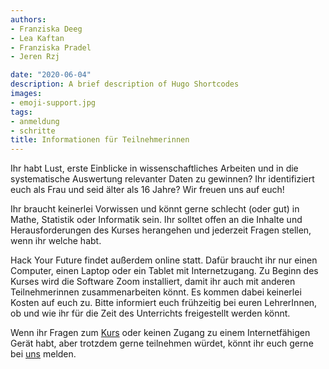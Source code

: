 ```yaml
---
authors:
- Franziska Deeg
- Lea Kaftan
- Franziska Pradel
- Jeren Rzj

date: "2020-06-04"
description: A brief description of Hugo Shortcodes
images:
- emoji-support.jpg
tags:
- anmeldung
- schritte
title: Informationen für Teilnehmerinnen
---
```


Ihr habt Lust, erste Einblicke in wissenschaftliches Arbeiten und in die systematische Auswertung relevanter Daten zu gewinnen? Ihr identifiziert euch als Frau und seid älter als 16 Jahre? Wir freuen uns auf euch!
<!--more-->

Ihr braucht keinerlei Vorwissen und könnt gerne schlecht (oder gut) in Mathe, Statistik oder Informatik sein. Ihr solltet offen an die Inhalte und Herausforderungen des Kurses herangehen und jederzeit Fragen stellen, wenn ihr welche habt.

Hack Your Future findet außerdem online statt. Dafür braucht ihr nur einen Computer, einen Laptop oder ein Tablet mit Internetzugang. Zu Beginn des Kurses wird die Software Zoom installiert, damit ihr auch mit anderen Teilnehmerinnen zusammenarbeiten könnt. Es kommen dabei keinerlei Kosten auf euch zu. Bitte informiert euch frühzeitig bei euren LehrerInnen, ob und wie ihr für die Zeit des Unterrichts freigestellt werden könnt.

Wenn ihr Fragen zum [Kurs](/post/worum-es-geht/) oder keinen Zugang zu einem Internetfähigen Gerät habt, aber trotzdem gerne teilnehmen würdet, könnt ihr euch gerne bei [uns](/post/uber-das-team/) melden.


